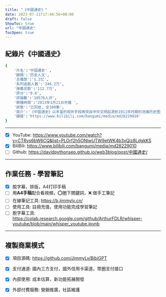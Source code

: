 ```yaml
---
title: "《中國通史》"
date: 2023-07-21T17:44:56+08:00
draft: false
ShowToc: true
url: "中國通史"
TocOpen: true
---
```


## 紀錄片《中國通史》
```bash
{
    '片名':'中国通史' ,
    '歸類':'历史人文',
    '总播放':'1.2亿',
    '系列追剧人数':'246.2万',
    '弹幕总数':'112.7万',
    '評分':'9.8',
    '評論數':'10576人评',
    '開播時間':'2013年1月21日开播 ',
    '狀態':'已完结, 全100集',
    '简介':'《中国通史》以丰富的视听手段再现自中华文明起源到1911年时期的浩瀚历史图景，较全面地讲述中国古代历史发生、发展过程，揭示历史发展趋势及规律。',
    '鏈接':'https://www.bilibili.com/bangumi/media/md28229010'
}

```
---
- [x] YouTube: https://www.youtube.com/watch?v=CTRvs6bW6CQ&list=PLOrf2h5ONlwUTW9etWK4b3xQiz8LdgkKS
- [x] BiliBili: https://www.bilibili.com/bangumi/media/md28229010
- [ ] Github: https://davidpythonseo.github.io/web3blog/post/中國通史/
---
## 作業任務 - 學習筆記

-  [x] 脫字幕，排版，A4打印手稿
-  [ ] 用**A4手稿**配合看視頻，:o:圈下關鍵詞，:x: 做手工筆記
-  [ ] 在線筆記工具: https://b.jimmylv.cn/
-  [ ] 使用工具: 註冊充值，使用功能完成學習筆記
-  [ ] 脫字幕工具: https://colab.research.google.com/github/ArthurFDLR/whisper-youtube/blob/main/whisper_youtube.ipynb
---
## 複製商業模式


-  [x] 項目源碼: https://github.com/JimmyLv/BibiGPT
-  [x] 支付通道: 國內三方支付，國外信用卡渠道，幣圈支付接口
-  [x] 內部使用: 成本估算，新功能拓展開發
-  [x] 外部付費服務: 營銷推廣，社區維護


























## 
<!-- {{< json-read  "https://serpapi.com/searches/67ca12575958b0a0/64af4cd2dc02f11e330885b3.json" >}} -->
<!-- 
{{ $get_google_serp := getJSON "https://serpapi.com/searches/67ca12575958b0a0/64af4cd2dc02f11e330885b3.json"}}

{{ range $get_google_serp.organic_results }}
{{ .title }} <br>
{{ .link }} <br>
{{ .snippet }} <br>
<hr>
{{ end }} -->


##
<!-- {{< myshortcode blue >}} -->




















